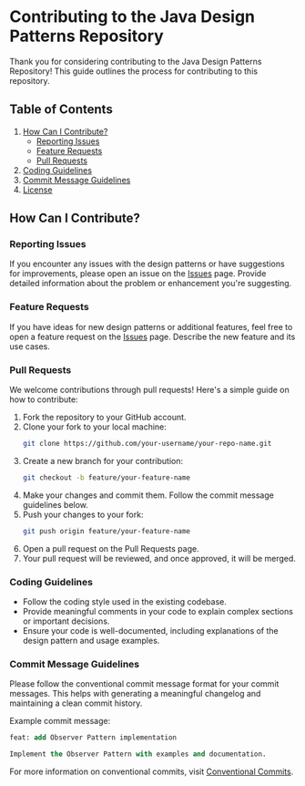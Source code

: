 # Contributing to the Java Design Patterns Repository

Thank you for considering contributing to the Java Design Patterns Repository! This guide outlines the process for contributing to this repository.

## Table of Contents

1. [How Can I Contribute?](#how-can-i-contribute)
    - [Reporting Issues](#reporting-issues)
    - [Feature Requests](#feature-requests)
    - [Pull Requests](#pull-requests)
2. [Coding Guidelines](#coding-guidelines)
3. [Commit Message Guidelines](#commit-message-guidelines)
4. [License](#license)

## How Can I Contribute?

### Reporting Issues

If you encounter any issues with the design patterns or have suggestions for improvements, please open an issue on the [Issues](https://github.com/your-username/your-repo-name/issues) page. Provide detailed information about the problem or enhancement you're suggesting.

### Feature Requests

If you have ideas for new design patterns or additional features, feel free to open a feature request on the [Issues](https://github.com/your-username/your-repo-name/issues) page. Describe the new feature and its use cases.

### Pull Requests

We welcome contributions through pull requests! Here's a simple guide on how to contribute:

1. Fork the repository to your GitHub account.
2. Clone your fork to your local machine:
   ```bash
   git clone https://github.com/your-username/your-repo-name.git
    ```
3. Create a new branch for your contribution:
    ```bash
   git checkout -b feature/your-feature-name
   ```
4. Make your changes and commit them. Follow the commit message guidelines below.
5. Push your changes to your fork:
     ```bash
   git push origin feature/your-feature-name
   ```
6. Open a pull request on the Pull Requests page.
7. Your pull request will be reviewed, and once approved, it will be merged.

### Coding Guidelines
- Follow the coding style used in the existing codebase.
- Provide meaningful comments in your code to explain complex sections or important decisions.
- Ensure your code is well-documented, including explanations of the design pattern and usage examples.

### Commit Message Guidelines
Please follow the conventional commit message format for your commit messages. This helps with generating a meaningful changelog and maintaining a clean commit history.

Example commit message:
```sql
feat: add Observer Pattern implementation

Implement the Observer Pattern with examples and documentation.
```

For more information on conventional commits, visit [Conventional Commits](https://www.conventionalcommits.org/).